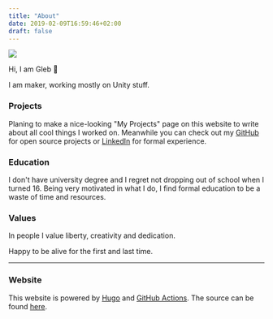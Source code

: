```yaml
---
title: "About"
date: 2019-02-09T16:59:46+02:00
draft: false
---
```

![](https://skibitsky.com/images/me.png)

Hi, I am Gleb 👋

I am maker, working mostly on Unity stuff. 

### Projects
Planing to make a nice-looking "My Projects" page on this website to write about all cool things I worked on. Meanwhile you can check out my [GitHub](https://github.com/skibitsky) for open source projects or [LinkedIn](https://linkedin.com/in/skibitsky/) for formal experience.

### Education
I don't have university degree and I regret not dropping out of school when I turned 16. Being very motivated in what I do, I find formal education to be a waste of time and resources. 

### Values
In people I value liberty, creativity and dedication. 

Happy to be alive for the first and last time.

---
### Website
This website is powered by [Hugo](https://gohugo.io) and [GitHub Actions](https://github.com/skibitsky/skibitsky.github.io/actions). The source can be found [here](https://github.com/skibitsky/skibitsky.github.io).
